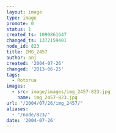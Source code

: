 ```yaml
---
layout: image
type: image
promote: 0
status: 1
created_ts: 1090861647
changed_ts: 1372159401
node_id: 823
title: IMG_2457
author: anj
created: '2004-07-26'
changed: '2013-06-25'
tags:
  - Rotorua
images:
  - src: image/images/img_2457-823.jpg
    name: img_2457-823.jpg
url: "/2004/07/26/img_2457/"
aliases:
  - "/node/823/"
date: '2004-07-26'
---
```



